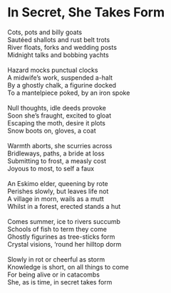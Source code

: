 # In Secret, She Takes Form

Cots, pots and billy goats\
Sautéed shallots and rust belt trots\
River floats, forks and wedding posts\
Midnight talks and bobbing yachts\
\
Hazard mocks punctual clocks\
A midwife’s work, suspended a-halt\
By a ghostly chalk, a figurine docked\
To a mantelpiece poked, by an iron spoke\
\
Null thoughts, idle deeds provoke\
Soon she’s fraught, excited to gloat\
Escaping the moth, desire it plots\
Snow boots on, gloves, a coat\
\
Warmth aborts, she scurries across\
Bridleways, paths, a bride at loss\
Submitting to frost, a measly cost\
Joyous to most, to self a faux\
\
An Eskimo elder, queening by rote\
Perishes slowly, but leaves life not\
A village in morn, wails as a mutt\
Whilst in a forest, erected stands a hut\
\
Comes summer, ice to rivers succumb\
Schools of fish to term they come\
Ghostly figurines as tree-sticks form\
Crystal visions, ‘round her hilltop dorm\
\
Slowly in rot or cheerful as storm\
Knowledge is short, on all things to come\
For being alive or in catacombs\
She, as is time, in secret takes form
